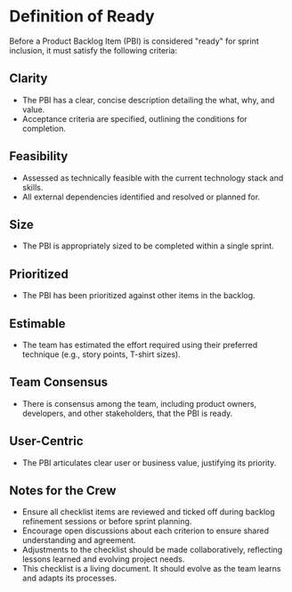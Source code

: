 # Definition of Ready

Before a Product Backlog Item (PBI) is considered "ready" for sprint inclusion, it must satisfy the following criteria:

## Clarity
- The PBI has a clear, concise description detailing the what, why, and value.
- Acceptance criteria are specified, outlining the conditions for completion.

## Feasibility
- Assessed as technically feasible with the current technology stack and skills.
- All external dependencies identified and resolved or planned for.

## Size
- The PBI is appropriately sized to be completed within a single sprint.

## Prioritized
- The PBI has been prioritized against other items in the backlog.

## Estimable
- The team has estimated the effort required using their preferred technique (e.g., story points, T-shirt sizes).

## Team Consensus
- There is consensus among the team, including product owners, developers, and other stakeholders, that the PBI is ready.

## User-Centric
- The PBI articulates clear user or business value, justifying its priority.

## Notes for the Crew

- Ensure all checklist items are reviewed and ticked off during backlog refinement sessions or before sprint planning.
- Encourage open discussions about each criterion to ensure shared understanding and agreement.
- Adjustments to the checklist should be made collaboratively, reflecting lessons learned and evolving project needs.
- This checklist is a living document. It should evolve as the team learns and adapts its processes.
